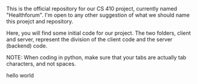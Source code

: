This is the official repository for our CS 410 project, currently named "Healthforum". I'm open to any other suggestion of what we should name this proejct and repository.

Here, you will find some initial code for our project. The two folders, client and server, represent the division of the client code and the server (backend) code. 

NOTE: When coding in python, make sure that your tabs are actually tab characters, and not spaces.

hello world
